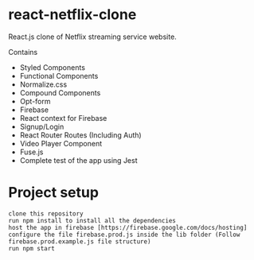 # react-netflix-clone
React.js clone of Netflix streaming service website.

Contains
* Styled Components
* Functional Components
* Normalize.css
* Compound Components
* Opt-form
* Firebase
* React context for Firebase
* Signup/Login
* React Router Routes (Including Auth)
* Video Player Component
* Fuse.js
* Complete test of the app using Jest

# Project setup
```
clone this repository
run npm install to install all the dependencies
host the app in firebase [https://firebase.google.com/docs/hosting]
configure the file firebase.prod.js inside the lib folder (Follow firebase.prod.example.js file structure)
run npm start
```